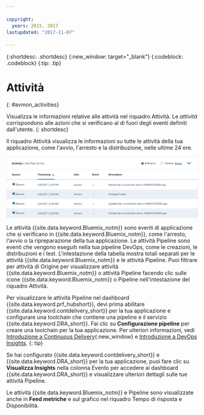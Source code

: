 ```yaml
---

copyright:
  years: 2015, 2017
lastupdated: "2017-11-07"

---
```


{:shortdesc: .shortdesc}
{:new_window: target="_blank"}
{:codeblock: .codeblock}
{:tip: .tip}


# Attività
{: #avmon_activities}

Visualizza le informazioni relative alle attività nel riquadro Attività. Le _attività_ corrispondono alle azioni che si verificano al di fuori degli eventi definiti dall'utente.
{: shortdesc}

Il riquadro Attività visualizza le informazioni su tutte le attività della tua applicazione, come l'avvio, l'arresto e la distribuzione, nelle ultime 24 ore.

![Riquadro Attività nel dashboard Monitoraggio della disponibilità.](images/avmon_activity_pane.png)

Le attività {{site.data.keyword.Bluemix_notm}} sono eventi di applicazione che si verificano in {{site.data.keyword.Bluemix_notm}}, come l'arresto, l'avvio o la ripreparazione della tua applicazione. Le attività Pipeline sono eventi che vengono eseguiti nella tua pipeline DevOps,
come le creazioni, le distribuzioni e i test. L'intestazione della tabella mostra totali separati per le attività {{site.data.keyword.Bluemix_notm}} e le attività Pipeline. Puoi filtrare per attività di Origine per visualizzare attività {{site.data.keyword.Bluemix_notm}} o attività Pipeline facendo clic sulle icone {{site.data.keyword.Bluemix_notm}} o Pipeline nell'intestazione del riquadro Attività.

Per visualizzare le attività Pipeline nel dashboard {{site.data.keyword.prf_hubshort}}, devi prima abilitare {{site.data.keyword.contdelivery_short}} per la tua applicazione e configurare una toolchain che contiene una pipeline e il servizio {{site.data.keyword.DRA_short}}. Fai clic su **Configurazione pipeline** per creare una toolchain per la tua applicazione. Per ulteriori informazioni, vedi [Introduzione a Continuous Delivery](../ContinuousDelivery/index.html "(Si apre in una nuova scheda o finestra)"){:new_window} e [Introduzione a DevOps Insights](../DevOpsInsights/index.html#gettingstarted "(Si apre in una nuova scheda o finestra)").
{: tip}

Se hai configurato {{site.data.keyword.contdelivery_short}} e {{site.data.keyword.DRA_short}} per la tua applicazione, puoi fare clic su **Visualizza Insights** nella colonna Evento per accedere ai dashboard {{site.data.keyword.DRA_short}} e visualizzare ulteriori dettagli sulle tue attività Pipeline.

Le attività {{site.data.keyword.Bluemix_notm}} e Pipeline sono visualizzate anche in **Feed metriche** e sul grafico nel riquadro Tempo di risposta e Disponibilità.

